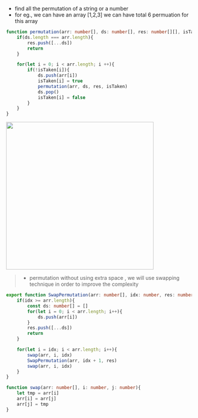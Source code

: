 - find all the permutation of a string or a number
- for eg., we can have an array [1,2,3] we can have total 6 permuation for this array

```ts
function permutation(arr: number[], ds: number[], res: number[][], isTaken: boolean[]){
    if(ds.length === arr.length){
        res.push([...ds])
        return
    }

    for(let i = 0; i < arr.length; i ++){
        if(!isTaken[i]){
            ds.push(arr[i])
            isTaken[i] = true
            permutation(arr, ds, res, isTaken)
            ds.pop()
            isTaken[i] = false
        }
    }
}
```

<img src="https://github.com/Maniabhishek/Data-Structure-And-Algorithm/assets/31520295/0cd987e5-6158-49cb-a715-4f51d553964d" width="400" height="400">


> - permutation without using extra space , we will use swapping technique in order to improve the complexity

```ts
export function SwapPermutation(arr: number[], idx: number, res: number[][]){
    if(idx >= arr.length){
        const ds: number[] = []
        for(let i = 0; i < arr.length; i++){
            ds.push(arr[i])
        }
        res.push([...ds])
        return
    }

    for(let i = idx; i < arr.length; i++){
        swap(arr, i, idx)
        SwapPermutation(arr, idx + 1, res)
        swap(arr, i, idx)
    }
}

function swap(arr: number[], i: number, j: number){
    let tmp = arr[i]
    arr[i] = arr[j]
    arr[j] = tmp
}
```
